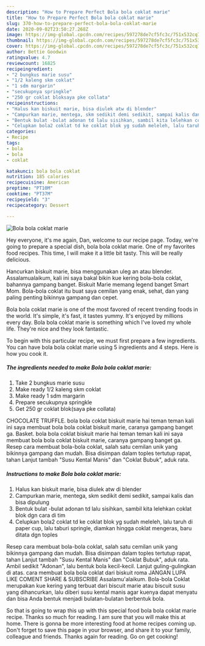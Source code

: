```yaml
---
description: "How to Prepare Perfect Bola bola coklat marie"
title: "How to Prepare Perfect Bola bola coklat marie"
slug: 370-how-to-prepare-perfect-bola-bola-coklat-marie
date: 2020-09-02T23:50:27.268Z
image: https://img-global.cpcdn.com/recipes/597278de7cf5fc3c/751x532cq70/bola-bola-coklat-marie-foto-resep-utama.jpg
thumbnail: https://img-global.cpcdn.com/recipes/597278de7cf5fc3c/751x532cq70/bola-bola-coklat-marie-foto-resep-utama.jpg
cover: https://img-global.cpcdn.com/recipes/597278de7cf5fc3c/751x532cq70/bola-bola-coklat-marie-foto-resep-utama.jpg
author: Bettie Goodwin
ratingvalue: 4.7
reviewcount: 16825
recipeingredient:
- "2 bungkus marie susu"
- "1/2 kaleng skm coklat"
- "1 sdm margarin"
- "secukupnya springkle"
- "250 gr coklat bloksaya pke collata"
recipeinstructions:
- "Halus kan biskuit marie, bisa diulek atw di blender"
- "Campurkan marie, mentega, skm sedikit demi sedikit, sampai kalis dan bisa dipulung"
- "Bentuk bulat -bulat adonan td lalu sisihkan, sambil kita lelehkan coklat blok dgn cara di tim"
- "Celupkan bola2 coklat td ke coklat blok yg sudah meleleh, lalu taruh di paper cup, lalu taburi springle, diamkan hingga coklat mengeras, baru ditata dgn toples"
categories:
- Recipe
tags:
- bola
- bola
- coklat

katakunci: bola bola coklat 
nutrition: 185 calories
recipecuisine: American
preptime: "PT10M"
cooktime: "PT37M"
recipeyield: "3"
recipecategory: Dessert

---
```



![Bola bola coklat marie](https://img-global.cpcdn.com/recipes/597278de7cf5fc3c/751x532cq70/bola-bola-coklat-marie-foto-resep-utama.jpg)

Hey everyone, it's me again, Dan, welcome to our recipe page. Today, we're going to prepare a special dish, bola bola coklat marie. One of my favorites food recipes. This time, I will make it a little bit tasty. This will be really delicious.

Hancurkan biskuit marie, bisa menggunakan uleg an atau blender. Assalamualaikum, kali ini saya bakal bikin kue kering bola-bola coklat, bahannya gampang banget. Biskuit Marie memang legend banget Smart Mom. Bola-bola coklat itu buat saya cemilan yang enak, sehat, dan yang paling penting bikinnya gampang dan cepet.

Bola bola coklat marie is one of the most favored of recent trending foods in the world. It's simple, it's fast, it tastes yummy. It's enjoyed by millions every day. Bola bola coklat marie is something which I've loved my whole life. They're nice and they look fantastic.


To begin with this particular recipe, we must first prepare a few ingredients. You can have bola bola coklat marie using 5 ingredients and 4 steps. Here is how you cook it.

<!--inarticleads1-->

##### The ingredients needed to make Bola bola coklat marie:

1. Take 2 bungkus marie susu
1. Make ready 1/2 kaleng skm coklat
1. Make ready 1 sdm margarin
1. Prepare secukupnya springkle
1. Get 250 gr coklat blok(saya pke collata)


CHOCOLATE TRUFFLE. bola bola coklat biskuit marie hai teman teman kali ini saya membuat bola bola coklat biskuit marie, caranya gampang banget ga. Basket. bola bola coklat biskuit marie hai teman teman kali ini saya membuat bola bola coklat biskuit marie, caranya gampang banget ga. Resep cara membuat bola-bola coklat, salah satu cemilan unik yang bikinnya gampang dan mudah. Bisa disimpan dalam toples tertutup rapat, tahan Lanjut tambah &#34;Susu Kental Manis&#34; dan &#34;Coklat Bubuk&#34;, aduk rata. 

<!--inarticleads2-->

##### Instructions to make Bola bola coklat marie:

1. Halus kan biskuit marie, bisa diulek atw di blender
1. Campurkan marie, mentega, skm sedikit demi sedikit, sampai kalis dan bisa dipulung
1. Bentuk bulat -bulat adonan td lalu sisihkan, sambil kita lelehkan coklat blok dgn cara di tim
1. Celupkan bola2 coklat td ke coklat blok yg sudah meleleh, lalu taruh di paper cup, lalu taburi springle, diamkan hingga coklat mengeras, baru ditata dgn toples


Resep cara membuat bola-bola coklat, salah satu cemilan unik yang bikinnya gampang dan mudah. Bisa disimpan dalam toples tertutup rapat, tahan Lanjut tambah &#34;Susu Kental Manis&#34; dan &#34;Coklat Bubuk&#34;, aduk rata. Ambil sedikit &#34;Adonan&#34;, lalu bentuk bola kecil-kecil. Lanjut guling-gulingkan di atas. cara membuat bola bola coklat dari biskuit roma JANGAN LUPA LIKE COMENT SHARE &amp; SUBSCRIBE Assalamu&#39;alaikum. Bola-bola Coklat merupakan kue kering yang terbuat dari biscuit marie atau biscuit susu yang dihancurkan, lalu diberi susu kental manis agar kuenya dapat menyatu dan bisa Anda bentuk menjadi bulatan-bulatan berbentuk bola. 

So that is going to wrap this up with this special food bola bola coklat marie recipe. Thanks so much for reading. I am sure that you will make this at home. There is gonna be more interesting food at home recipes coming up. Don't forget to save this page in your browser, and share it to your family, colleague and friends. Thanks again for reading. Go on get cooking!
